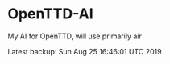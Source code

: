 # OpenTTD-AI
My AI for OpenTTD, will use primarily air

Latest backup: Sun Aug 25 16:46:01 UTC 2019
